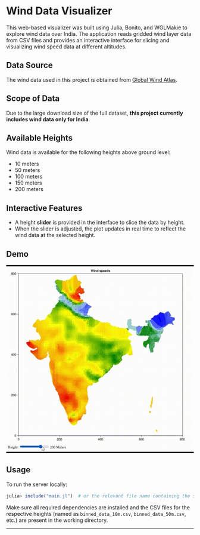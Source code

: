 # Wind Data Visualizer

This web-based visualizer was built using Julia, Bonito, and WGLMakie to explore wind data over India. The application reads gridded wind layer data from CSV files and provides an interactive interface for slicing and visualizing wind speed data at different altitudes.

## Data Source

The wind data used in this project is obtained from [Global Wind Atlas](https://globalwindatlas.info/).

## Scope of Data

Due to the large download size of the full dataset, **this project currently includes wind data only for India**.

## Available Heights

Wind data is available for the following heights above ground level:

- 10 meters
- 50 meters
- 100 meters
- 150 meters
- 200 meters

## Interactive Features

- A height **slider** is provided in the interface to slice the data by height.
- When the slider is adjusted, the plot updates in real time to reflect the wind data at the selected height.
## Demo
  ![Demo](https://github.com/Priynsh/Indiawindslicer/blob/main/indiatemp.gif)
## Usage

To run the server locally:

```julia
julia> include("main.jl")  # or the relevant file name containing the server code
```

Make sure all required dependencies are installed and the CSV files for the respective heights (named as `binned_data_10m.csv`, `binned_data_50m.csv`, etc.) are present in the working directory.

---

